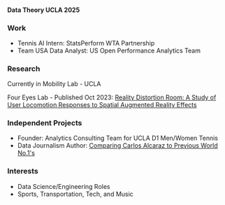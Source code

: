 #### Data Theory UCLA 2025

### Work
- Tennis AI Intern: StatsPerform WTA Partnership
- Team USA Data Analyst: US Open Performance Analytics Team

### Research
Currently in Mobility Lab - UCLA

Four Eyes Lab - Published Oct 2023: [Reality Distortion Room: A Study of User Locomotion Responses to Spatial Augmented Reality Effects](https://www.microsoft.com/en-us/research/uploads/prod/2023/11/Reality-Distortion-Room-ISMAR-23.pdf)

### Independent Projects
- Founder: Analytics Consulting Team for UCLA D1 Men/Women Tennis
- Data Journalism Author: [Comparing Carlos Alcaraz to Previous World No.1's](https://www.bruinsportsanalytics.com/post/carlos_alcaraz_no1)

### Interests
- Data Science/Engineering Roles
- Sports, Transportation, Tech, and Music



<!--
**jerryshi042003/jerryshi042003** is a ✨ _special_ ✨ repository because its `README.md` (this file) appears on your GitHub profile.

Here are some ideas to get you started:

- 🔭 I’m currently working on ...
- 🌱 I’m currently learning ...
- 👯 I’m looking to collaborate on ...
- 🤔 I’m looking for help with ...
- 💬 Ask me about ...
- 📫 How to reach me: ...
- 😄 Pronouns: ...
- ⚡ Fun fact: ...
-->

